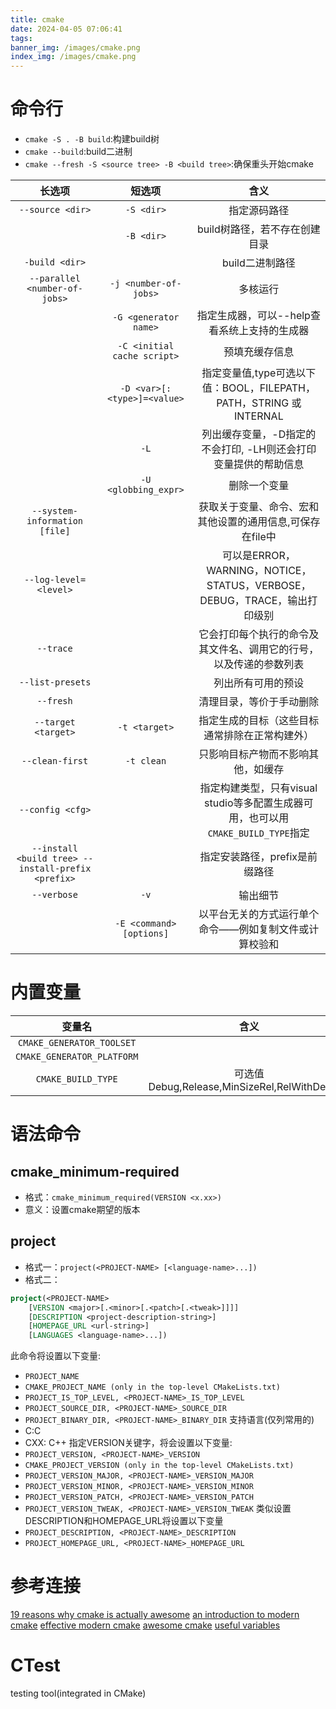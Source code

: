 ```yaml
---
title: cmake
date: 2024-04-05 07:06:41
tags:
banner_img: /images/cmake.png
index_img: /images/cmake.png
---
```


# 命令行
- `cmake -S . -B build`:构建build树
- `cmake --build`:build二进制
- `cmake --fresh -S <source tree> -B <build tree>`:确保重头开始cmake

|长选项|短选项|含义|
|:-:|:-:|:-:|
|`--source <dir>`|`-S <dir>`|指定源码路径|
||`-B <dir>`|build树路径，若不存在创建目录|
|`-build <dir>`||build二进制路径|
|`--parallel <number-of-jobs>` |`-j <number-of-jobs>`|多核运行|
||`-G <generator name>`|指定生成器，可以--help查看系统上支持的生成器|
||`-C <initial cache script>`|预填充缓存信息|
||`-D <var>[:<type>]=<value>`|指定变量值,type可选以下值：BOOL，FILEPATH，PATH，STRING 或 INTERNAL|
||`-L`|列出缓存变量，-D指定的不会打印, -LH则还会打印变量提供的帮助信息|
||`-U <globbing_expr>`|删除一个变量|
|`--system-information [file]`||获取关于变量、命令、宏和其他设置的通用信息,可保存在file中|
|`--log-level=<level>`||可以是ERROR，WARNING，NOTICE，STATUS，VERBOSE，DEBUG，TRACE，输出打印级别|
|`--trace`||它会打印每个执行的命令及其文件名、调用它的行号，以及传递的参数列表|
|`--list-presets`||列出所有可用的预设|
|`--fresh`||清理目录，等价于手动删除|
|`--target <target>`|`-t <target>`|指定生成的目标（这些目标通常排除在正常构建外）|
|`--clean-first`|`-t clean`|只影响目标产物而不影响其他，如缓存|
|`--config <cfg>`||指定构建类型，只有visual studio等多配置生成器可用，也可以用`CMAKE_BUILD_TYPE`指定|
|`--install <build tree> --install-prefix <prefix>`||指定安装路径，prefix是前缀路径|
|`--verbose`|`-v`|输出细节|
||`-E <command> [options]`|以平台无关的方式运行单个命令——例如复制文件或计算校验和|

# 内置变量
|变量名|含义|
|:-:|:-:|
|`CMAKE_GENERATOR_TOOLSET`||
|`CMAKE_GENERATOR_PLATFORM`||
|`CMAKE_BUILD_TYPE`|可选值Debug,Release,MinSizeRel,RelWithDebInfo|

# 语法命令
## cmake_minimum-required
- 格式：`cmake_minimum_required(VERSION <x.xx>)`
- 意义：设置cmake期望的版本
## project
- 格式一：`project(<PROJECT-NAME> [<language-name>...])`
- 格式二：
```cmake
project(<PROJECT-NAME>
    [VERSION <major>[.<minor>[.<patch>[.<tweak>]]]]
    [DESCRIPTION <project-description-string>]
    [HOMEPAGE_URL <url-string>]
    [LANGUAGES <language-name>...])
```
此命令将设置以下变量:
- `PROJECT_NAME`
- `CMAKE_PROJECT_NAME (only in the top-level CMakeLists.txt)`
- `PROJECT_IS_TOP_LEVEL, <PROJECT-NAME>_IS_TOP_LEVEL`
- `PROJECT_SOURCE_DIR, <PROJECT-NAME>_SOURCE_DIR`
- `PROJECT_BINARY_DIR, <PROJECT-NAME>_BINARY_DIR`
支持语言(仅列常用的)
- C:C
- CXX: C++
指定VERSION关键字，将会设置以下变量:
- `PROJECT_VERSION, <PROJECT-NAME>_VERSION`
- `CMAKE_PROJECT_VERSION (only in the top-level CMakeLists.txt)`
- `PROJECT_VERSION_MAJOR, <PROJECT-NAME>_VERSION_MAJOR`
- `PROJECT_VERSION_MINOR, <PROJECT-NAME>_VERSION_MINOR`
- `PROJECT_VERSION_PATCH, <PROJECT-NAME>_VERSION_PATCH`
- `PROJECT_VERSION_TWEAK, <PROJECT-NAME>_VERSION_TWEAK`
类似设置DESCRIPTION和HOMEPAGE_URL将设置以下变量
- `PROJECT_DESCRIPTION, <PROJECT-NAME>_DESCRIPTION`
- `PROJECT_HOMEPAGE_URL, <PROJECT-NAME>_HOMEPAGE_URL`

# 参考连接
[19 reasons why cmake is actually awesome](https://kubasejdak.com/19-reasons-why-cmake-is-actually-awesome)
[an introduction to modern cmake](https://cliutils.gitlab.io/modern-cmake/)
[effective modern cmake](https://gist.github.com/mbinna/c61dbb39bca0e4fb7d1f73b0d66a4fd1)
[awesome cmake](https://github.com/onqtam/awesome-cmake)
[useful variables](https://gitlab.kitware.com/cmake/community/wikis/doc/cmake/Useful-Variables)
# CTest
testing tool(integrated in CMake)
